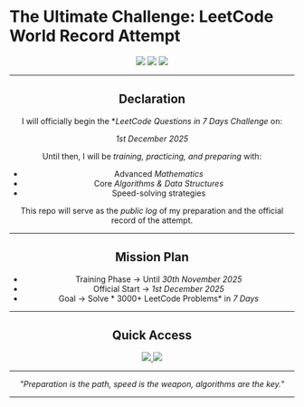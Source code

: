 # The Ultimate Challenge: LeetCode World Record Attempt

<div align="center">

<p align="center">
  <img src="https://img.shields.io/badge/Focus-Math%20%26%20Algorithms-blue?style=for-the-badge" />
  <img src="https://img.shields.io/badge/Challenge-LeetCode%20Top%20200-orange?style=for-the-badge" />
  <img src="https://img.shields.io/badge/Goal-World%20Record-red?style=for-the-badge" />
</p>

---

## Declaration

I will officially begin the **LeetCode Questions in 7 Days Challenge* on:

*1st December 2025*

Until then, I will be *training, practicing, and preparing* with:  
- Advanced *Mathematics* 
- Core *Algorithms & Data Structures* 
- Speed-solving strategies 

This repo will serve as the *public log* of my preparation and the official record of the attempt.  

---

##  Mission Plan

-  Training Phase → Until *30th November 2025*  
-  Official Start → *1st December 2025*  
-  Goal → Solve * 3000+ LeetCode Problems* in *7 Days*  

---

## Quick Access

<p align="center">
  <a href="https://leetcode.com/AniruddhUniyal/" target="_blank">
    <img src="https://img.shields.io/badge/LeetCode-Profile-orange?style=for-the-badge&logo=leetcode" />
  </a>
  <a href="https://github.com/Gogeta654/leetcode-world-record" target="_blank">
    <img src="https://img.shields.io/badge/GitHub-Repo-black?style=for-the-badge&logo=github" />
  </a>
</p>

---

<p align="center">
  <i>"Preparation is the path, speed is the weapon, algorithms are the key."</i>
</p>

---

</div>
